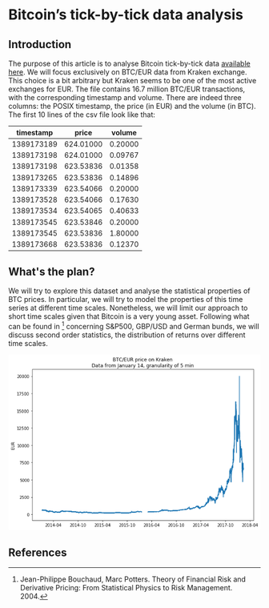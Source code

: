 # Bitcoin’s tick-by-tick data analysis

## Introduction
The purpose of this article is to analyse Bitcoin tick-by-tick data [available here](http://api.bitcoincharts.com/v1/csv/). We will focus exclusively on BTC/EUR data from Kraken exchange. This choice is a bit arbitrary but Kraken seems to be one of the most active exchanges for EUR. The file contains 16.7 million BTC/EUR transactions, with the corresponding timestamp and volume. There are indeed three columns: the POSIX timestamp, the price (in EUR) and the volume (in BTC). The first 10 lines of the csv file look like that: 

   | timestamp |     price   | volume|
   |-----------|:-----------:|-------|
   |1389173189 |624.01000    |0.20000|
   |1389173198 |624.01000    |0.09767|
   |1389173198 |623.53836    |0.01358|
   |1389173265 |623.53836    |0.14896|
   |1389173339 |623.54066    |0.20000|
   |1389173528 |623.54066    |0.17630|
   |1389173534 |623.54065    |0.40633|
   |1389173545 |623.53846    |0.20000|
   |1389173545 |623.53836    |1.80000|
   |1389173668 |623.53836    |0.12370|
   
   ## What's the plan?
   We will try to explore this dataset and analyse the statistical properties of BTC prices. In particular, we will try to model the properties of this time series at different time scales. Nonetheless, we will limit our approach to short time scales given that Bitcoin is a very young asset. Following what can be found in [^fn1] concerning S&P500, GBP/USD and German bunds, we will discuss second order statistics, the distribution of returns over different time scales.
   
   ![Price](btc.png)

   
   
   
   
   
   
## References

[^fn1]: Jean-Philippe Bouchaud, Marc Potters. Theory of Financial Risk and Derivative Pricing: From Statistical Physics to Risk Management. 2004.
